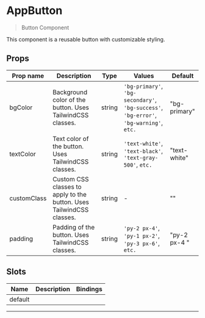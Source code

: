 # AppButton

> Button Component

This component is a reusable button with customizable styling.

## Props

| Prop name   | Description                                                          | Type   | Values                                                                                 | Default      |
| ----------- | -------------------------------------------------------------------- | ------ | -------------------------------------------------------------------------------------- | ------------ |
| bgColor     | Background color of the button. Uses TailwindCSS classes.            | string | `'bg-primary'`, `'bg-secondary'`, `'bg-success'`, `'bg-error'`, `'bg-warning'`, `etc.` | "bg-primary" |
| textColor   | Text color of the button. Uses TailwindCSS classes.                  | string | `'text-white'`, `'text-black'`, `'text-gray-500'`, `etc.`                              | "text-white" |
| customClass | Custom CSS classes to apply to the button. Uses TailwindCSS classes. | string | -                                                                                      | ""           |
| padding     | Padding of the button. Uses TailwindCSS classes.                     | string | `'py-2 px-4'`, `'py-1 px-2'`, `'py-3 px-6'`, `etc.`                                    | "py-2 px-4 " |

## Slots

| Name    | Description | Bindings |
| ------- | ----------- | -------- |
| default |             |          |

---

